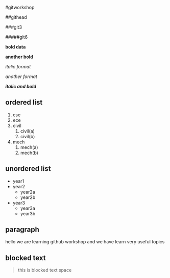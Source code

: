 #gitworkshop

##githead

###git3

#####git6

**bold data**

__another bold__

*italic format*

_another format_

_**italic and bold**_

## ordered list
1. cse
2. ece
3. civil
   1. civil(a)
   2. civil(b)
4. mech
   1. mech(a)
   2. mech(b)
  
## unordered list
- year1
- year2
  * year2a
  * year2b
- year3
  * year3a
  * year3b

## paragraph
hello we are learning github workshop
and we have learn very useful topics

## blocked text
> this is blocked text space
